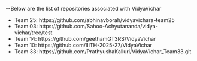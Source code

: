 --Below are the list of repositories associated with VidyaVichar
<br>
<ul>
<li>Team 25: https://github.com/abhinavborah/vidyavichara-team25</li>
<li>Team 03: https://github.com/Sahoo-Achyutananda/vidya-vichar/tree/test</li>
<li>Team 14: https://github.com/geethamGT3RS/VidyaVichar</li>
<li>Team 10: https://github.com/IIITH-2025-27/VidyaVichar</li>
<li>Team 33: https://github.com/PrathyushaKalluri/VidyaVichar_Team33.git</li>
</ul>

